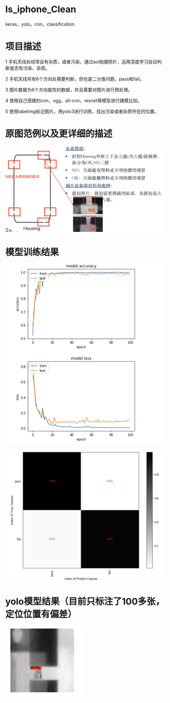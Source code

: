 # Is_iphone_Clean
keras，yolo，cnn，classification

项目描述
========
>
1 手机天线处经常会有杂质，或者污染，通过aoi拍摄照片，运用深度学习自动判断是否有污染、杂质。
>
2 手机天线共有6个方向处需要判断，但也是二分类问题，pass和fail。
>
3 图片数据为6个方向裁剪的数据，并且需要对图片进行预处理。
>
4 使用自己搭建的cnn，vgg，all-cnn，resnet等模型进行建模比较。
>
5 使用labelimg标记图片，用yolo3进行训练，找出污染或者杂质所在的位置。

原图范例以及更详细的描述
=========
>
![github](https://github.com/Juary88/Is_iphone_Clean/blob/master/pic/question.png)
>

模型训练结果
=========
![github](https://github.com/Juary88/Is_iphone_Clean/blob/master/pic/lenet.png)
>
![github](https://github.com/Juary88/Is_iphone_Clean/blob/master/pic/confision.png)
>

yolo模型结果（目前只标注了100多张，定位位置有偏差）
=========
![github](https://github.com/Juary88/Is_iphone_Clean/blob/master/pic/yolo.png)
